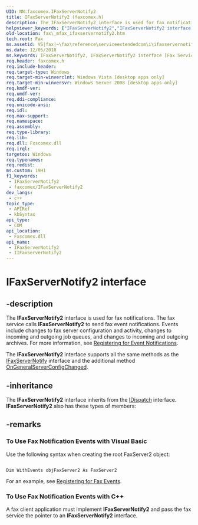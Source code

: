 ```yaml
---
UID: NN:faxcomex.IFaxServerNotify2
title: IFaxServerNotify2 (faxcomex.h)
description: The IFaxServerNotify2 interface is used for fax notifications.
helpviewer_keywords: ["IFaxServerNotify2","IFaxServerNotify2 interface [Fax Service]","IFaxServerNotify2 interface [Fax Service]","described","IIFaxServerNotify2","_mfax_ifaxservernotify2","fax._mfax_ifaxservernotify2","faxcomex/IFaxServerNotify2"]
old-location: fax\_mfax_ifaxservernotify2.htm
tech.root: Fax
ms.assetid: VS|fax|~\fax\reference\serviceextendedcom\i\ifaxservernotify2\faxinto_z_ifaxservernotify2.htm
ms.date: 12/05/2018
ms.keywords: IFaxServerNotify2, IFaxServerNotify2 interface [Fax Service], IFaxServerNotify2 interface [Fax Service],described, IIFaxServerNotify2, _mfax_ifaxservernotify2, fax._mfax_ifaxservernotify2, faxcomex/IFaxServerNotify2
req.header: faxcomex.h
req.include-header: 
req.target-type: Windows
req.target-min-winverclnt: Windows Vista [desktop apps only]
req.target-min-winversvr: Windows Server 2008 [desktop apps only]
req.kmdf-ver: 
req.umdf-ver: 
req.ddi-compliance: 
req.unicode-ansi: 
req.idl: 
req.max-support: 
req.namespace: 
req.assembly: 
req.type-library: 
req.lib: 
req.dll: Fxscomex.dll
req.irql: 
targetos: Windows
req.typenames: 
req.redist: 
ms.custom: 19H1
f1_keywords:
 - IFaxServerNotify2
 - faxcomex/IFaxServerNotify2
dev_langs:
 - c++
topic_type:
 - APIRef
 - kbSyntax
api_type:
 - COM
api_location:
 - Fxscomex.dll
api_name:
 - IFaxServerNotify2
 - IIFaxServerNotify2
---
```


# IFaxServerNotify2 interface


## -description

The <b>IFaxServerNotify2</b> interface is used for fax notifications. The fax service calls <b>IFaxServerNotify2</b> to send fax event notifications. Events include changes to fax server configuration and activity, changes to incoming and outgoing job queues, and changes to incoming and outgoing archives. For more information, see <a href="/previous-versions/windows/desktop/fax/-mfax-registering-for-event-notifications">Registering for Event Notifications</a>.

The <b>IFaxServerNotify2</b> interface supports all the same methods as the <a href="/windows/desktop/api/faxcomex/nn-faxcomex-ifaxservernotify2">IFaxServerNotify</a> interface and the additional method <a href="/windows/win32/api/faxcomex/nf-faxcomex-_ifaxservernotify2-ongeneralserverconfigchanged">OnGeneralServerConfigChanged</a>.

## -inheritance

The <b xmlns:loc="http://microsoft.com/wdcml/l10n">IFaxServerNotify2</b> interface inherits from the <a href="/previous-versions/windows/desktop/api/oaidl/nn-oaidl-idispatch">IDispatch</a> interface. <b>IFaxServerNotify2</b> also has these types of members:

## -remarks

<h3><a id="To_Use_Fax_Notification_Events_with_Visual_Basic"></a><a id="to_use_fax_notification_events_with_visual_basic"></a><a id="TO_USE_FAX_NOTIFICATION_EVENTS_WITH_VISUAL_BASIC"></a>To Use Fax Notification Events with Visual Basic</h3>
Use the following syntax when creating the root FaxServer2 object:



```

Dim WithEvents objFaxServer2 As FaxServer2

```




For an example, see <a href="/previous-versions/windows/desktop/fax/-mfax-registering-for-fax-events">Registering for Fax Events</a>.
            

<h3><a id="To_Use_Fax_Notification_Events_with_C__"></a><a id="to_use_fax_notification_events_with_c__"></a><a id="TO_USE_FAX_NOTIFICATION_EVENTS_WITH_C__"></a>To Use Fax Notification Events with C++</h3>
A fax client application must implement <b>IFaxServerNotify2</b> and pass the fax service the pointer to an <b>IFaxServerNotify2</b> interface.
